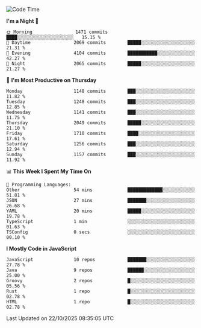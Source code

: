 <!--START_SECTION:waka-->
![Code Time](http://img.shields.io/badge/Code%20Time-1%2C361%20hrs%201%20min-blue)

**I'm a Night 🦉** 

```text
🌞 Morning                1471 commits        ████░░░░░░░░░░░░░░░░░░░░░   15.15 % 
🌆 Daytime                2069 commits        █████░░░░░░░░░░░░░░░░░░░░   21.31 % 
🌃 Evening                4104 commits        ███████████░░░░░░░░░░░░░░   42.27 % 
🌙 Night                  2065 commits        █████░░░░░░░░░░░░░░░░░░░░   21.27 % 
```
📅 **I'm Most Productive on Thursday** 

```text
Monday                   1148 commits        ███░░░░░░░░░░░░░░░░░░░░░░   11.82 % 
Tuesday                  1248 commits        ███░░░░░░░░░░░░░░░░░░░░░░   12.85 % 
Wednesday                1141 commits        ███░░░░░░░░░░░░░░░░░░░░░░   11.75 % 
Thursday                 2049 commits        █████░░░░░░░░░░░░░░░░░░░░   21.10 % 
Friday                   1710 commits        ████░░░░░░░░░░░░░░░░░░░░░   17.61 % 
Saturday                 1256 commits        ███░░░░░░░░░░░░░░░░░░░░░░   12.94 % 
Sunday                   1157 commits        ███░░░░░░░░░░░░░░░░░░░░░░   11.92 % 
```


📊 **This Week I Spent My Time On** 

```text
💬 Programming Languages: 
Other                    54 mins             █████████████░░░░░░░░░░░░   51.81 % 
JSON                     27 mins             ███████░░░░░░░░░░░░░░░░░░   26.68 % 
YAML                     20 mins             █████░░░░░░░░░░░░░░░░░░░░   19.78 % 
TypeScript               1 min               ░░░░░░░░░░░░░░░░░░░░░░░░░   01.63 % 
TSConfig                 0 secs              ░░░░░░░░░░░░░░░░░░░░░░░░░   00.10 % 
```

**I Mostly Code in JavaScript** 

```text
JavaScript               10 repos            ███████░░░░░░░░░░░░░░░░░░   27.78 % 
Java                     9 repos             ██████░░░░░░░░░░░░░░░░░░░   25.00 % 
Groovy                   2 repos             █░░░░░░░░░░░░░░░░░░░░░░░░   05.56 % 
Rust                     1 repo              █░░░░░░░░░░░░░░░░░░░░░░░░   02.78 % 
HTML                     1 repo              █░░░░░░░░░░░░░░░░░░░░░░░░   02.78 % 
```




 Last Updated on 22/10/2025 08:35:05 UTC
<!--END_SECTION:waka-->
